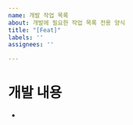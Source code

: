 ```yaml
---
name: 개발 작업 목록
about: 개발에 필요한 작업 목록 전용 양식
title: "[Feat]"
labels: ''
assignees: ''

---
```


# 개발 내용
-
